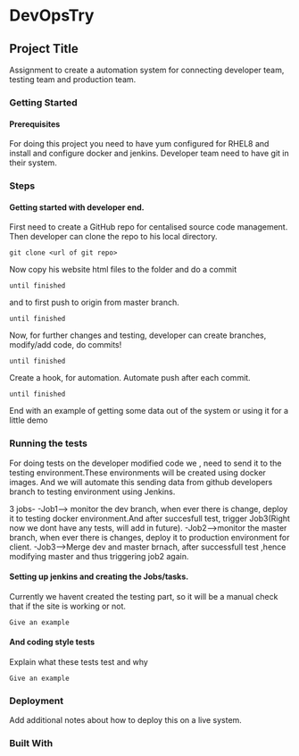 # DevOpsTry
## Project Title
Assignment to create a automation system for connecting developer team, testing team and production team.

### Getting Started



#### Prerequisites

For doing this project you need to have yum configured for RHEL8 and install and configure docker and jenkins.
Developer team need to have git in their system.


### Steps
#### Getting started with developer end.

First need to create a GitHub repo for centalised source code management.
Then developer can clone the  repo to his local directory.
```
git clone <url of git repo>

```

Now copy his website html files to the folder and do a commit

```
until finished
```
and to first push to origin from master branch.
```
until finished
```
Now, for further changes and testing, developer can create branches, modify/add code, do commits!
```
until finished
```
Create a hook, for automation. Automate push after each commit.
```
until finished
```

End with an example of getting some data out of the system or using it for a little demo

### Running the tests 
For doing tests on the developer modified code we , need to send it to the testing environment.These environments will be created using docker images. And we will automate this sending data from github developers branch to testing environment using Jenkins.

3 jobs- 
  -Job1--> monitor the dev branch, when ever there is change, deploy it to testing docker environment.And after succesfull test, trigger Job3(Right now we dont have any tests, will add in future).
  -Job2-->monitor the master branch, when ever there is changes, deploy it to production environment for client.
  -Job3-->Merge dev and master brnach, after successfull test ,hence modifying master and thus triggering job2 again.

#### Setting up jenkins and creating the Jobs/tasks.

Currently we havent created the testing part, so it will be a manual check that if the site is working or not.

```
Give an example
```

#### And coding style tests

Explain what these tests test and why

```
Give an example
```

### Deployment

Add additional notes about how to deploy this on a live system.

### Built With

